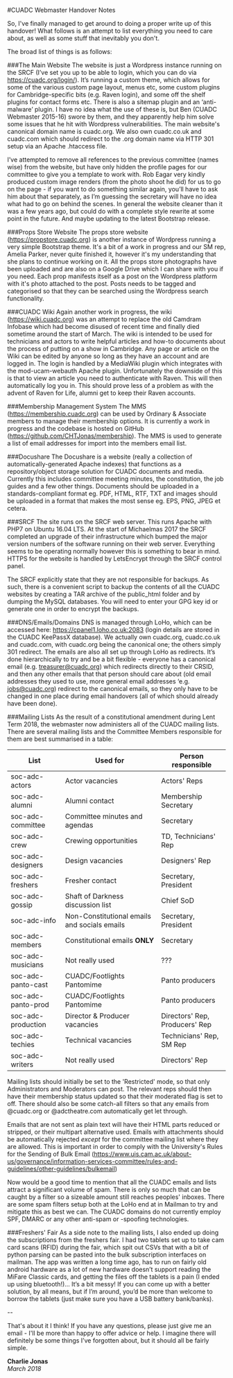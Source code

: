 #CUADC Webmaster Handover Notes

So, I've finally managed to get around to doing a proper write up of this handover! What follows is an attempt to list everything you need to care about, as well as some stuff that inevitably you don't.

The broad list of things is as follows:

###The Main Website
The website is just a Wordpress instance running on the SRCF (I’ve set you up to be able to login, which you can do via https://cuadc.org/login/). It’s running a custom theme, which allows for some of the various custom page layout, menus etc, some custom plugins for Cambridge-specific bits (e.g. Raven login), and some off the shelf plugins for contact forms etc. There is also a sitemap plugin and an ‘anti-malware’ plugin. I have no idea what the use of these is, but Ben (CUADC Webmaster 2015-16) swore by them, and they apparently help him solve some issues that he hit with Wordpress vulnerabilities. The main website's canonical domain name is cuadc.org. We also own cuadc.co.uk and cuadc.com which should redirect to the .org domain name via HTTP 301 setup via an Apache .htaccess file.

I’ve attempted to remove all references to the previous committee (names wise) from the website, but have only hidden the profile pages for our committee to give you a template to work with. Rob Eagar very kindly produced custom image renders (from the photo shoot he did) for us to go on the page - if you want to do something similar again, you’ll have to ask him about that separately, as I’m guessing the secretary will have no idea what had to go on behind the scenes. In general the website cleaner than it was a few years ago, but could do with a complete style rewrite at some point in the future. And maybe updating to the latest Bootstrap release.

###Props Store Website
The props store website (https://propstore.cuadc.org) is another instance of Wordpress running a very simple Bootstrap theme. It's a bit of a work in progress and our SM rep, Amelia Parker, never quite finished it, however it's my understanding that she plans to continue working on it. All the props store photographs have been uploaded and are also on a Google Drive which I can share with you if you need. Each prop manifests itself as a post on the Wordpress platform with it's photo attached to the post. Posts needs to be tagged and categorised so that they can be searched using the Wordpress search functionality.

###CUADC Wiki
Again another work in progress, the wiki (https://wiki.cuadc.org) was an attempt to replace the old Camdram Infobase which had become disused of recent time and finally died sometime around the start of March. The wiki is intended to be used for technicians and actors to write helpful articles and how-to documents about the process of putting on a show in Cambridge. Any page or article on the Wiki can be edited by anyone so long as they have an account and are logged in. The login is handled by a MediaWiki plugin which integrates with the mod-ucam-webauth Apache plugin. Unfortunately the downside of this is that to view an article you need to authenticate with Raven. This will then automatically log you in. This should prove less of a problem as with the advent of Raven for Life, alumni get to keep their Raven accounts.

###Membership Management System
The MMS (https://membership.cuadc.org) can be used by Ordinary & Associate members to manage their membership options. It is currently a work in progress and the codebase is hosted on GitHub (https://github.com/CHTJonas/membership). The MMS is used to generate a list of email addresses for import into the members email list.

###Docushare
The Docushare is a website (really a collection of automatically-generated Apache indexes) that functions as a repository/object storage solution for CUADC documents and media. Currently this includes committee meeting minutes, the constitution, the job guides and a few other things. Documents should be uploaded in a standards-compliant format eg. PDF, HTML, RTF, TXT and images should be uploaded in a format that makes the most sense eg. EPS, PNG, JPEG et cetera.

###SRCF
The site runs on the SRCF web server. This runs Apache with PHP7 on Ubuntu 16.04 LTS. At the start of Michaelmas 2017 the SRCF completed an upgrade of their infrastructure which bumped the major version numbers of the software running on their web server. Everything seems to be operating normally however this is something to bear in mind. HTTPS for the website is handled by LetsEncrypt through the SRCF control panel.

The SRCF explicitly state that they are not responsible for backups. As such, there is a convenient script to backup the contents of all the CUADC websites by creating a TAR archive of the public_html folder and by dumping the MySQL databases. You will need to enter your GPG key id or generate one in order to encrypt the backups.

###DNS/Emails/Domains
DNS is managed through LoHo, which can be accessed here: https://cpanel1.loho.co.uk:2083 (login details are stored in the CUADC KeePassX database). We actually own cuadc.org, cuadc.co.uk and cuadc.com, with cuadc.org being the canonical one; the others simply 301 redirect. The emails are also all set up through LoHo as redirects. It’s done hierarchically to try and be a bit flexible - everyone has a canonical email (e.g. treasurer@cuadc.org) which redirects directly to their CRSID, and then any other emails that that person should care about (old email addresses they used to use, more general email addresses ‘e.g. jobs@cuadc.org) redirect to the canonical emails, so they only have to be changed in one place during email handovers (all of which should already have been done).


###Mailing Lists
As the result of a constitutional amendment during Lent Term 2018, the webmaster now administers all of the CUADC mailing lists. There are several mailing lists and the Committee Members responsible for them are best summarised in a table:

| List               | Used for                                     | Person responsible             |
| ------------------ | -------------------------------------------- | ------------------------------ |
| soc-adc-actors     | Actor vacancies                              | Actors' Reps                   |
| soc-adc-alumni     | Alumni contact                               | Membership Secretary           |
| soc-adc-committee  | Committee minutes and agendas                | Secretary                      |
| soc-adc-crew       | Crewing opportunities                        | TD, Technicians' Rep           |
| soc-adc-designers  | Design vacancies                             | Designers' Rep                 |
| soc-adc-freshers   | Fresher contact                              | Secretary, President           |
| soc-adc-gossip     | Shaft of Darkness discussion list            | Chief SoD                      |
| soc-adc-info       | Non-Constitutional emails and socials emails | Secretary, President           |
| soc-adc-members    | Constitutional emails __ONLY__               | Secretary                      |
| soc-adc-musicians  | Not really used                              | ???                            |
| soc-adc-panto-cast | CUADC/Footlights Pantomime                   | Panto producers                |
| soc-adc-panto-prod | CUADC/Footlights Pantomime                   | Panto producers                |
| soc-adc-production | Director & Producer vacancies                | Directors' Rep, Producers' Rep |
| soc-adc-techies    | Technical vacancies                          | Technicians' Rep, SM Rep       |
| soc-adc-writers    | Not really used                              | Directors' Rep                 |

Mailing lists should initially be set to the 'Restricted' mode, so that only Administrators and Moderators can post. The relevant reps should then have their membership status updated so that their moderated flag is set to off. There should also be some catch-all filters so that any emails from @cuadc.org or @adctheatre.com automatically get let through.

Emails that are not sent as plain text will have their HTML parts reduced or stripped, or their multipart alternative used. Emails with attachments should be automatically rejected *except* for the committee mailing list where they are allowed. This is important in order to comply with the University's Rules for the Sending of Bulk Email (https://www.uis.cam.ac.uk/about-us/governance/information-services-committee/rules-and-guidelines/other-guidelines/bulkemail)

Now would be a good time to mention that all the CUADC emails and lists attract a significant volume of spam. There is only so much that can be caught by a filter so a sizeable amount still reaches peoples' inboxes. There are some spam filters setup both at the LoHo end at in Mailman to try and mitigate this as best we can. The CUADC domains do not currently employ SPF, DMARC or any other anti-spam or -spoofing technologies.

###Freshers' Fair
As a side note to the mailing lists, I also ended up doing the subscriptions from the freshers fair. I had two tablets set up to take cam card scans (RFID) during the fair, which spit out CSVs that with a bit of python parsing can be pasted into the bulk subscription interfaces on mailman. The app was written a long time ago, has to run on fairly old android hardware as a lot of new hardware doesn’t support reading the MiFare Classic cards, and getting the files off the tablets is a pain (I ended up using bluetooth!)… It’s a bit messy! If you can come up with a better solution, by all means, but if I’m around, you’d be more than welcome to borrow the tablets (just make sure you have a USB battery bank/banks).

--

That's about it I think! If you have any questions, please just give me an email - I'll be more than happy to offer advice or help. I imagine there will definitely be some things I’ve forgotten about, but it should all be fairly simple.

__Charlie Jonas__  
*March 2018*